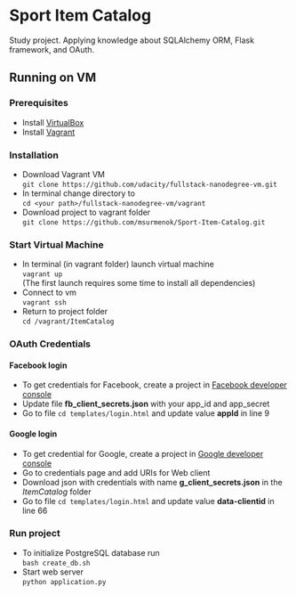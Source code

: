 # Sport Item Catalog
Study project. Applying knowledge
about SQLAlchemy ORM, Flask framework, and OAuth.

## Running on VM

### Prerequisites
* Install [VirtualBox](https://www.virtualbox.org/wiki/Downloads)
* Install [Vagrant](https://www.vagrantup.com/)

### Installation
* Download Vagrant VM<br>
`git clone https://github.com/udacity/fullstack-nanodegree-vm.git`
* In terminal change directory to<br>
`cd <your path>/fullstack-nanodegree-vm/vagrant`
* Download project to vagrant folder<br>
`git clone https://github.com/msurmenok/Sport-Item-Catalog.git`

### Start Virtual Machine
* In terminal (in vagrant folder) launch virtual machine<br>
`vagrant up`<br>
(The first launch requires some time to install all dependencies)
* Connect to vm<br>
`vagrant ssh`
* Return to project folder<br>
`cd /vagrant/ItemCatalog`

### OAuth Credentials

#### Facebook login
* To get credentials for Facebook, create a project in [Facebook developer console](https://developers.facebook.com/)
* Update file **fb_client_secrets.json** with your app_id and app_secret
* Go to file `cd templates/login.html` and update value **appId** in line 9

#### Google login
* To get credential for Google, create a project in [Google developer console](https://console.developers.google.com)
* Go to credentials page and add URIs for Web client
* Download json with credentials with name **g_client_secrets.json** in the *ItemCatalog* folder
* Go to file `cd templates/login.html` and update value **data-clientid** in line 66
### Run project
* To initialize PostgreSQL database run<br>
`bash create_db.sh`
* Start web server<br>
`python application.py`





